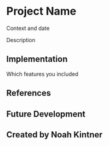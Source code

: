 # Project Name

Context and date

Description

## Implementation
Which features you included

## References

## Future Development

## Created by Noah Kintner
